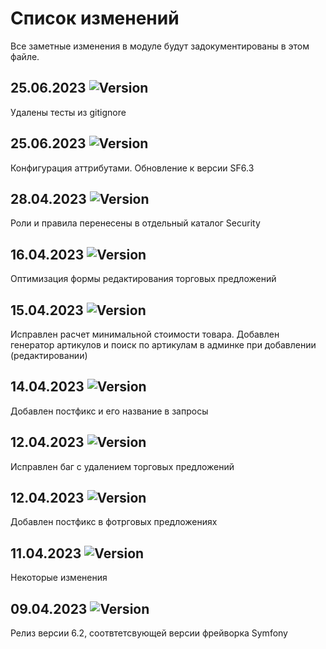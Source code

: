 # Список изменений

Все заметные изменения в модуле будут задокументированы в этом файле.

## 25.06.2023 ![Version](https://img.shields.io/badge/version-v6.3.1-blue)

Удалены тесты из gitignore

## 25.06.2023 ![Version](https://img.shields.io/badge/version-v6.3.0-blue)

Конфигурация аттрибутами. Обновление к версии SF6.3

## 28.04.2023 ![Version](https://img.shields.io/badge/version-v6.2.7-blue)

Роли и правила перенесены в отдельный каталог Security

## 16.04.2023 ![Version](https://img.shields.io/badge/version-v6.2.6-blue)

Оптимизация формы редактирования торговых предложений

## 15.04.2023 ![Version](https://img.shields.io/badge/version-v6.2.5-blue)

Исправлен расчет минимальной стоимости товара. Добавлен генератор артикулов и поиск по артикулам в админке при добавлении (редактировании)

## 14.04.2023 ![Version](https://img.shields.io/badge/version-v6.2.4-blue)

Добавлен постфикс и его название в запросы

## 12.04.2023 ![Version](https://img.shields.io/badge/version-v6.2.3-blue)

Исправлен баг с удалением торговых предложений 

## 12.04.2023 ![Version](https://img.shields.io/badge/version-v6.2.2-blue)

Добавлен постфикс в фотрговых предложениях

## 11.04.2023 ![Version](https://img.shields.io/badge/version-v6.2.1-blue)

Некоторые изменения

## 09.04.2023 ![Version](https://img.shields.io/badge/version-v6.2.0-blue)

Релиз версии 6.2, соотвтетсвующей версии фрейворка Symfony


